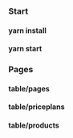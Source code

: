### Start
#### yarn install
#### yarn start
### Pages
#### table/pages
#### table/priceplans
#### table/products
